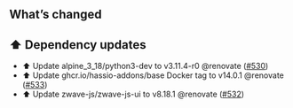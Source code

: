 ## What’s changed

## ⬆️ Dependency updates

- ⬆️ Update alpine_3_18/python3-dev to v3.11.4-r0 @renovate ([#530](https://github.com/hassio-addons/addon-zwave-js-ui/pull/530))
- ⬆️ Update ghcr.io/hassio-addons/base Docker tag to v14.0.1 @renovate ([#533](https://github.com/hassio-addons/addon-zwave-js-ui/pull/533))
- ⬆️ Update zwave-js/zwave-js-ui to v8.18.1 @renovate ([#532](https://github.com/hassio-addons/addon-zwave-js-ui/pull/532))
